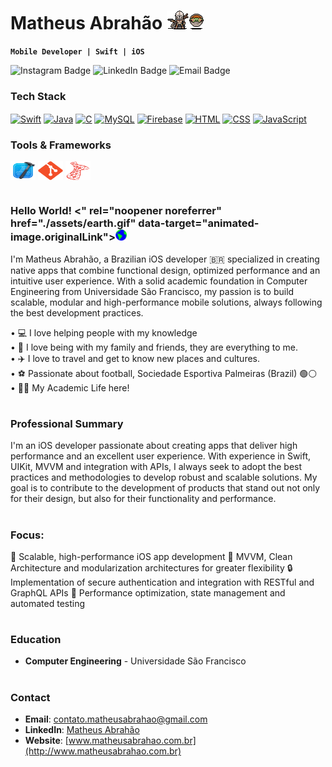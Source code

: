 # Matheus Abrahão <animated-image data-catalyst="" style="width: 30px;"><a target="_blank" rel="noopener noreferrer" href="./assets/mandalorian.gif" data-target="animated-image.originalLink"><img src="./assets/mandalorian.gif" height="30px" style="max-width: 100%; display: inline-block;" data-target="animated-image.originalImage"></a></animated-image>

**`Mobile Developer | Swift | iOS`**

<p dir="auto">
  <a href="https://www.instagram.com/abrahao.dev" style="text-decoration: none;">
    <img src="https://img.shields.io/badge/Instagram-%23E4405F.svg?&style=flat-square&logo=instagram&logoColor=white&color=071A2C" alt="Instagram Badge" style="max-width: 100%;">
  </a>
  <a href="https://www.linkedin.com/in/matheus-abrah%C3%A3o-1a7aa5246/" style="text-decoration: none;">
    <img src="https://img.shields.io/badge/LinkedIn-%230071A2.svg?&style=flat-square&logo=linkedin&logoColor=white&color=071A2C" alt="LinkedIn Badge" style="max-width: 100%;">
  </a>
  <a href="mailto:contato.matheusabrahao@gmail.com" style="text-decoration: none;">
    <img src="https://img.shields.io/badge/Email-D14836?style=flat-square&logo=gmail&logoColor=white&color=071A2C" alt="Email Badge" style="max-width: 100%;">
  </a>
</p>

### Tech Stack
<a href="#"><img align="center" alt="Swift" height="30" width="40" src="https://raw.githubusercontent.com/devicons/devicon/icons/swift/swift-original.svg"></a>
<a href="#"><img align="center" alt="Java" height="30" width="40" src="https://raw.githubusercontent.com/devicons/devicon/icons/java/java-original.svg"></a>
<a href="#"><img align="center" alt="C" height="30" width="40" src="https://raw.githubusercontent.com/devicons/devicon/icons/c/c-plain.svg"></a>
<a href="#"><img align="center" alt="MySQL" height="30" width="40" src="https://raw.githubusercontent.com/devicons/devicon/icons/mysql/mysql-original.svg"></a>
<a href="#"><img align="center" alt="Firebase" height="30" width="40" src="https://raw.githubusercontent.com/devicons/devicon/icons/firebase/firebase-original.svg"></a>
<a href="#"><img align="center" alt="HTML" height="30" width="40" src="https://raw.githubusercontent.com/devicons/devicon/icons/html5/html5-original.svg"></a>
<a href="#"><img align="center" alt="CSS" height="30" width="40" src="https://raw.githubusercontent.com/devicons/devicon/icons/css3/css3-original.svg"></a>
<a href="#"><img align="center" alt="JavaScript" height="30" width="40" src="https://raw.githubusercontent.com/devicons/devicon/icons/javascript/javascript-original.svg"></a>

### Tools & Frameworks
<a href="#"><img align="center" alt="XCode" height="30" width="40" src="https://raw.githubusercontent.com/devicons/devicon/master/icons/xcode/xcode-original.svg"></a>
<a href="#"><img align="center" alt="Git" height="30" width="40" src="https://raw.githubusercontent.com/devicons/devicon/master/icons/git/git-original.svg"></a>
<a href="#"><img align="center" alt="Microsoft SQL Server" height="30" width="40" src="https://raw.githubusercontent.com/devicons/devicon/master/icons/microsoftsqlserver/microsoftsqlserver-plain.svg"></a>

#

### Hello World! <animated-image data-catalyst="" style="width: 18px;"><" rel="noopener noreferrer" href="./assets/earth.gif" data-target="animated-image.originalLink"><img src="./assets/earth.gif" height="18px" style="max-width: 100%; display: inline-block;" data-target="animated-image.originalImage"></a></animated-image>
I'm Matheus Abrahão, a Brazilian iOS developer 🇧🇷 specialized in creating native apps that combine functional design, optimized performance and an intuitive user experience. With a solid academic foundation in Computer Engineering from Universidade São Francisco, my passion is to build scalable, modular and high-performance mobile solutions, always following the best development practices.

   • 💻 I love helping people with my knowledge <br>
   • 🏡 I love being with my family and friends, they are everything to me. <br>
   • ✈️ I love to travel and get to know new places and cultures. <br>
   • ⚽ Passionate about football, Sociedade Esportiva Palmeiras (Brazil) 🟢⚪️ <br>
   • 👨‍🎓 My Academic Life here!

#

### Professional Summary
I'm an iOS developer passionate about creating apps that deliver high performance and an excellent user experience. With experience in Swift, UIKit, MVVM and integration with APIs, I always seek to adopt the best practices and methodologies to develop robust and scalable solutions. My goal is to contribute to the development of products that stand out not only for their design, but also for their functionality and performance.

#

### Focus:
🚀 Scalable, high-performance iOS app development
🧩 MVVM, Clean Architecture and modularization architectures for greater flexibility
🔒 Implementation of secure authentication and integration with RESTful and GraphQL APIs
📱 Performance optimization, state management and automated testing

#

### Education
- **Computer Engineering** - Universidade São Francisco

#

### Contact
- **Email**: [contato.matheusabrahao@gmail.com](mailto:contato.matheusabrahao@gmail.com)
- **LinkedIn**: [Matheus Abrahão](https://www.linkedin.com/in/matheus-abrah%C3%A3o-1a7aa5246/)
- **Website**: [www.matheusabrahao.com.br](http://www.matheusabrahao.com.br)
